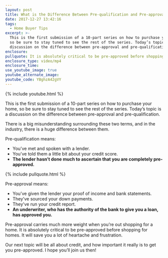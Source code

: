 ```yaml
---
layout: post
title: What is the Difference Between Pre-qualification and Pre-approval?
date: 2017-12-27 13:42:16
tags:
  - Home Buyer Tips
excerpt: >-
  This is the first submission of a 10-part series on how to purchase your home,
  so be sure to stay tuned to see the rest of the series. Today’s topic is a
  discussion on the difference between pre-approval and pre-qualification.
enclosure:
pullquote: It is absolutely critical to be pre-approved before shopping for homes.
enclosure_type: video/mp4
enclosure_time:
use_youtube_image: true
youtube_alternate_image:
youtube_code: YBghzA42gVY
---
```



{% include youtube.html %}

This is the first submission of a 10-part series on how to purchase your home, so be sure to stay tuned to see the rest of the series. Today’s topic is a discussion on the difference between pre-approval and pre-qualification.

There is a big misunderstanding surrounding these two terms, and in the industry, there is a huge difference between them.

Pre-qualification means:

* You’ve met and spoken with a lender.
* You’ve told them a little bit about your credit score.
* **The lender hasn’t done much to ascertain that you are completely pre-approved.**

{% include pullquote.html %}

Pre-approval means:

* You’ve given the lender your proof of income and bank statements.
* They’ve sourced your down payments.
* They’ve run your credit report.
* **An underwriter, who has the authority of the bank to give you a loan, has approved you.**

Pre-approval carries much more weight when you’re out shopping for a home. It is absolutely critical to be pre-approved before shopping for homes. It will save you a lot of heartache and frustration.

Our next topic will be all about credit, and how important it really is to get you pre-approved. I hope you’ll join us then!